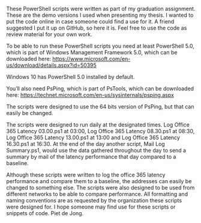 These PowerShell scripts were written as part of my graduation assignment. These are the demo versions I used when presenting my thesis. I wanted to put the code online in case someone could find a use for it. A friend suggested I put it up on GitHub, so here it is. Feel free to use the code as review material for your own work. 

To be able to run these PowerShell scripts you need at least PowerShell 5.0, which is part of Windows Management Framework 5.0, which can be downloaded here: https://www.microsoft.com/en-us/download/details.aspx?id=50395 

Windows 10 has PowerShell 5.0 installed by default.

You’ll also need PsPing, which is part of PsTools, which can be downloaded here: https://technet.microsoft.com/en-us/sysinternals/psping.aspx

The scripts were designed to use the 64 bits version of PsPing, but that can easily be changed.

The scripts were designed to run daily at the designated times. Log Office 365 Latency 03.00.ps1 at 03:00, Log Office 365 Latency 08.30.ps1 at 08:30, Log Office 365 Latency 13.00.ps1 at 13:00 and Log Office 365 Latency 16.30.ps1 at 16:30. At the end of the day another script, Mail Log Summary.ps1, would use the data gathered throughout the day to send a summary by mail of the latency performance that day compared to a baseline. 

Although these scripts were written to log the office 365 latency performance and compare them to a baseline, the addresses can easily be changed to something else. The scripts were also designed to be used from different networks to be able to compare performance. All formatting and naming conventions are as requested by the organization these scripts were designed for. I hope someone may find use for these scripts or snippets of code. Piet de Jong.

